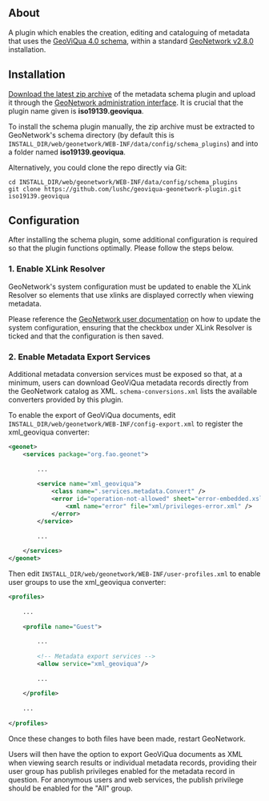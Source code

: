 ## About ##

A plugin which enables the creation, editing and cataloguing of metadata that uses the [GeoViQua 4.0 schema][3], within a standard [GeoNetwork v2.8.0][4] installation. 

## Installation ##

[Download the latest zip archive][2] of the metadata schema plugin and upload it through the [GeoNetwork administration interface][1]. It is crucial that the plugin name given is **iso19139.geoviqua**.

To install the schema plugin manually, the zip archive must be extracted to GeoNetwork's schema directory (by default this is `INSTALL_DIR/web/geonetwork/WEB-INF/data/config/schema_plugins`) and into a folder named **iso19139.geoviqua**.

Alternatively, you could clone the repo directly via Git:

	cd INSTALL_DIR/web/geonetwork/WEB-INF/data/config/schema_plugins
	git clone https://github.com/lushc/geoviqua-geonetwork-plugin.git iso19139.geoviqua
	
## Configuration ##

After installing the schema plugin, some additional configuration is required so that the plugin functions optimally. Please follow the steps below.

### 1. Enable XLink Resolver ###

GeoNetwork's system configuration must be updated to enable the XLink Resolver so elements that use xlinks are displayed correctly when viewing metadata.

Please reference the [GeoNetwork user documentation][5] on how to update the system configuration, ensuring that the checkbox under XLink Resolver is ticked and that the configuration is then saved.

### 2. Enable Metadata Export Services ###

Additional metadata conversion services must be exposed so that, at a minimum, users can download GeoViQua metadata records directly from the GeoNetwork catalog as XML. `schema-conversions.xml` lists the available converters provided by this plugin.

To enable the export of GeoViQua documents, edit `INSTALL_DIR/web/geonetwork/WEB-INF/config-export.xml` to register the xml_geoviqua converter:
```xml
<geonet>
	<services package="org.fao.geonet">
	
		...
		
		<service name="xml_geoviqua">
			<class name=".services.metadata.Convert" />
			<error id="operation-not-allowed" sheet="error-embedded.xsl" statusCode="403">
				<xml name="error" file="xml/privileges-error.xml" />
			</error>
		</service>
		
		...
		
    </services>
</geonet>
```

Then edit `INSTALL_DIR/web/geonetwork/WEB-INF/user-profiles.xml` to enable user groups to use the xml_geoviqua converter:
```xml
<profiles>
	
	...
	
	<profile name="Guest">
	
		...
	
		<!-- Metadata export services -->
		<allow service="xml_geoviqua"/>
	
		...
	
	</profile>
	
	...
	
</profiles>
```

Once these changes to both files have been made, restart GeoNetwork. 

Users will then have the option to export GeoViQua documents as XML when viewing search results or individual metadata records, providing their user group has publish privileges enabled for the metadata record in question.
For anonymous users and web services, the publish privilege should be enabled for the "All" group.

[1]: http://geonetwork-opensource.org/manuals/2.8.0/eng/users/managing_metadata/schemas/index.html
[2]: https://github.com/lushc/geoviqua-geonetwork-plugin/archive/2.8.x-dev.zip
[3]: http://schemas.geoviqua.org/GVQ/4.0/
[4]: http://www.geonetwork-opensource.org/
[5]: http://geonetwork-opensource.org/manuals/2.8.0/eng/users/admin/configuration/index.html
